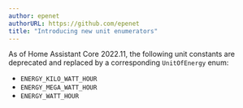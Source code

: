 ```yaml
---
author: epenet
authorURL: https://github.com/epenet
title: "Introducing new unit enumerators"
---
```


As of Home Assistant Core 2022.11, the following unit constants are deprecated and replaced by a corresponding `UnitOfEnergy` enum:

  - `ENERGY_KILO_WATT_HOUR`
  - `ENERGY_MEGA_WATT_HOUR`
  - `ENERGY_WATT_HOUR`
